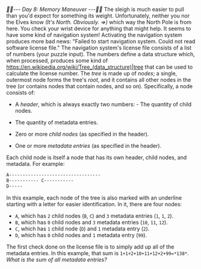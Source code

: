 *:calendar::calendar:--- Day 8: Memory Maneuver ---:calendar::calendar:*
The sleigh is much easier to pull than you'd expect for something its weight. Unfortunately, neither you nor the Elves know _(It's North. Obviously. =>)_ which way the North Pole is from here.
You check your wrist device for anything that might help.  It seems to have some kind of navigation system!  Activating the navigation system produces more bad news: "Failed to start navigation system. Could not read software license file."
The navigation system's license file consists of a list of numbers (your puzzle input).  The numbers define a data structure which, when processed, produces some kind of <https://en.wikipedia.org/wiki/Tree_(data_structure)|tree> that can be used to calculate the license number.
The *tree* is made up of *nodes*; a single, outermost node forms the tree's *root*, and it contains all other nodes in the tree (or contains nodes that contain nodes, and so on).
Specifically, a node consists of:

- A *header*, which is always exactly two numbers:  - The quantity of child nodes.
- The quantity of metadata entries.

- Zero or more *child nodes* (as specified in the header).
- One or more *metadata entries* (as specified in the header).

Each child node is itself a node that has its own header, child nodes, and metadata. For example:
```2 3 0 3 10 11 12 1 1 0 1 99 2 1 1 2
A----------------------------------
B----------- C-----------
D-----
```
In this example, each node of the tree is also marked with an underline starting with a letter for easier identification. In it, there are four nodes:

- `A`, which has `2` child nodes (`B`, `C`) and `3` metadata entries (`1`, `1`, `2`).
- `B`, which has `0` child nodes and `3` metadata entries (`10`, `11`, `12`).
- `C`, which has `1` child node (`D`) and `1` metadata entry (`2`).
- `D`, which has `0` child nodes and `1` metadata entry (`99`).

The first check done on the license file is to simply add up all of the metadata entries.  In this example, that sum is `1+1+2+10+11+12+2+99=*138*`.
*What is the sum of all metadata entries?*
